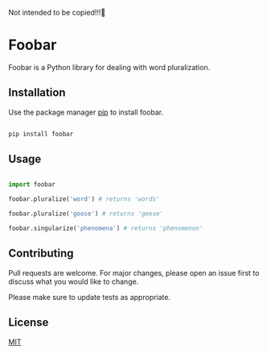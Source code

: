 Not intended to be copied!!!🙂
# Foobar

Foobar is a Python library for dealing with word pluralization.

## Installation

Use the package manager [pip](https://pip.pypa.io/en/stable/) to install foobar.

```bash

pip install foobar

```

## Usage

```python

import foobar

foobar.pluralize('word') # returns 'words'

foobar.pluralize('goose') # returns 'geese'

foobar.singularize('phenomena') # returns 'phenomenon'

```

## Contributing

Pull requests are welcome. For major changes, please open an issue first to discuss what you would like to change.

Please make sure to update tests as appropriate.

## License

[MIT](https://choosealicense.com/licenses/mit/)

